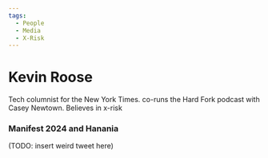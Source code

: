 ```yaml
---
tags:
  - People
  - Media
  - X-Risk
---
```

# Kevin Roose

Tech columnist for the New York Times. co-runs the Hard Fork podcast with Casey Newtown. Believes in x-risk


### Manifest 2024 and Hanania

(TODO: insert weird tweet here)